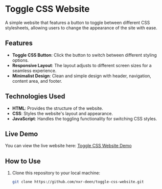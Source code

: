 # Toggle CSS Website

A simple website that features a button to toggle between different CSS stylesheets, allowing users to change the appearance of the site with ease.

## Features

- **Toggle CSS Button**: Click the button to switch between different styling options.
- **Responsive Layout**: The layout adjusts to different screen sizes for a seamless experience.
- **Minimalist Design**: Clean and simple design with header, navigation, content area, and footer.

## Technologies Used

- **HTML**: Provides the structure of the website.
- **CSS**: Styles the website's layout and appearance.
- **JavaScript**: Handles the toggling functionality for switching CSS styles.

## Live Demo

You can view the live website here: [Toggle CSS Website Demo](https://nxr-deen.github.io/toggle-css-website/)

## How to Use

1. Clone this repository to your local machine:
   ```bash
   git clone https://github.com/nxr-deen/toggle-css-website.git
